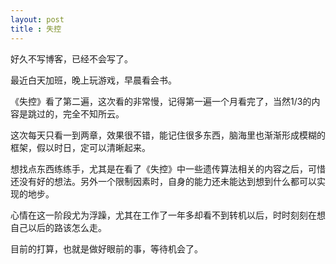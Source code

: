 ```yaml
---
layout: post
title : 失控
---
```


好久不写博客，已经不会写了。

最近白天加班，晚上玩游戏，早晨看会书。
	
《失控》看了第二遍，这次看的非常慢，记得第一遍一个月看完了，当然1/3的内容是跳过的，完全不知所云。
	
这次每天只看一到两章，效果很不错，能记住很多东西，脑海里也渐渐形成模糊的框架，假以时日，定可以清晰起来。
	
想找点东西练练手，尤其是在看了《失控》中一些遗传算法相关的内容之后，可惜还没有好的想法。另外一个限制因素时，自身的能力还未能达到想到什么都可以实现的地步。
	
心情在这一阶段尤为浮躁，尤其在工作了一年多却看不到转机以后，时时刻刻在想自己以后的路该怎么走。
	
目前的打算，也就是做好眼前的事，等待机会了。